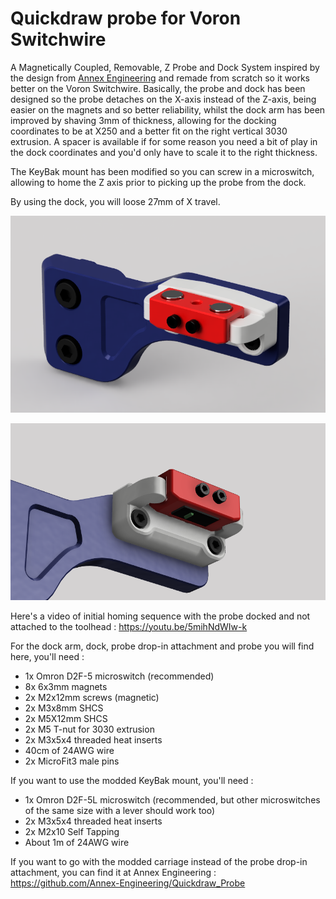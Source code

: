 # Quickdraw probe for Voron Switchwire
A Magnetically Coupled, Removable, Z Probe and Dock System inspired by the design from [Annex Engineering](https://github.com/Annex-Engineering/Quickdraw_Probe) and remade from scratch so it works better on the Voron Switchwire. Basically, the probe and dock has been designed so the probe detaches on the X-axis instead of the Z-axis, being easier on the magnets and so better reliability, whilst the dock arm has been improved by shaving 3mm of thickness, allowing for the docking coordinates to be at X250 and a better fit on the right vertical 3030 extrusion. A spacer is available if for some reason you need a bit of play in the dock coordinates and you'd only have to scale it to the right thickness.

The KeyBak mount has been modified so you can screw in a microswitch, allowing to home the Z axis prior to picking up the probe from the dock.

By using the dock, you will loose 27mm of X travel.

![alt text](Pictures/quickdraw_SW_remix.png)

![alt text](Pictures/quickdraw_SW_probe.png)

Here's a video of initial homing sequence with the probe docked and not attached to the toolhead :
https://youtu.be/5mihNdWIw-k

For the dock arm, dock, probe drop-in attachment and probe you will find here, you'll need :
* 1x Omron D2F-5 microswitch (recommended)
* 8x 6x3mm magnets
* 2x M2x12mm screws (magnetic)
* 2x M3x8mm SHCS
* 2x M5X12mm SHCS
* 2x M5 T-nut for 3030 extrusion
* 2x M3x5x4 threaded heat inserts
* 40cm of 24AWG wire
* 2x MicroFit3 male pins

If you want to use the modded KeyBak mount, you'll need :
* 1x Omron D2F-5L microswitch (recommended, but other microswitches of the same size with a lever should work too)
* 2x M3x5x4 threaded heat inserts
* 2x M2x10 Self Tapping
* About 1m of 24AWG wire

If you want to go with the modded carriage instead of the probe drop-in attachment, you can find it at Annex Engineering : https://github.com/Annex-Engineering/Quickdraw_Probe
